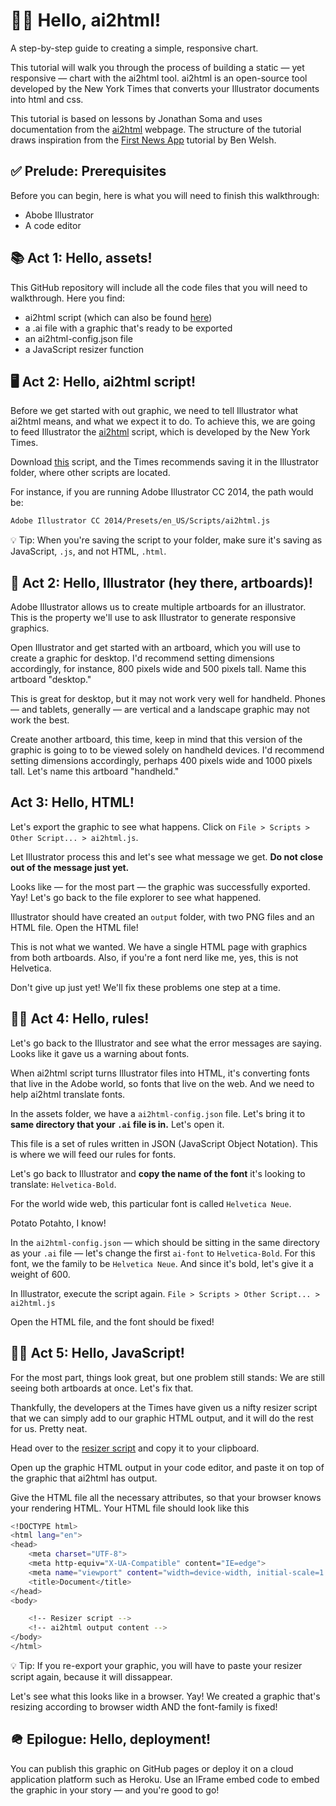 # 👋🏽 Hello, ai2html!

A step-by-step guide to creating a simple, responsive chart.

This tutorial will walk you through the process of building a static — yet responsive — chart with the ai2html tool. ai2html is an open-source tool developed by the New York Times that converts your Illustrator documents into html and css.

This tutorial is based on lessons by Jonathan Soma and uses documentation from the [ai2html](http://ai2html.org/) webpage. The structure of the tutorial draws inspiration from the [First News App](https://first-news-app.readthedocs.io/en/latest/#) tutorial by Ben Welsh.

## ✅ Prelude: Prerequisites
Before you can begin, here is what you will need to finish this walkthrough:
- Abobe Illustrator
- A code editor

## 📚 Act 1: Hello, assets!
This GitHub repository will include all the code files that you will need to walkthrough. Here you find:
- ai2html script (which can also be found [here](https://raw.githubusercontent.com/newsdev/ai2html/master/ai2html.js))
- a .ai file with a graphic that's ready to be exported
- an ai2html-config.json file
- a JavaScript resizer function

## 🖥 Act 2: Hello, ai2html script!
Before we get started with out graphic, we need to tell Illustrator what ai2html means, and what we expect it to do. To achieve this, we are going to feed Illustrator the [ai2html](assets/ai2html.js) script, which is developed by the New York Times.

Download [this](assets/ai2html.js) script, and the Times recommends saving it in the Illustrator folder, where other scripts are located.

For instance, if you are running Adobe Illustrator CC 2014, the path would be:
```bash
Adobe Illustrator CC 2014/Presets/en_US/Scripts/ai2html.js
```

💡 Tip: When you're saving the script to your folder, make sure it's saving as JavaScript, `.js`, and not HTML, `.html`.

## 🎨 Act 2: Hello, Illustrator (hey there, artboards)!
Adobe Illustrator allows us to create multiple artboards for an illustrator. This is the property we'll use to ask Illustrator to generate responsive graphics. 

Open Illustrator and get started with an artboard, which you will use to create a graphic for desktop. I'd recommend setting dimensions accordingly, for instance, 800 pixels wide and 500 pixels tall. Name this artboard "desktop."

This is great for desktop, but it may not work very well for handheld. Phones — and tablets, generally — are vertical and a landscape graphic may not work the best. 

Create another artboard, this time, keep in mind that this version of the graphic is going to to be viewed solely on handheld devices. I'd recommend setting dimensions accordingly, perhaps 400 pixels wide and 1000 pixels tall. Let's name this artboard "handheld."


## Act 3: Hello, HTML!

Let's export the graphic to see what happens. Click on `File > Scripts > Other Script... > ai2html.js`.

Let Illustrator process this and let's see what message we get. **Do not close out of the message just yet.**

Looks like — for the most part — the graphic was successfully exported. Yay! Let's go back to the file explorer to see what happened. 

Illustrator should have created an `output` folder, with two PNG files and an HTML file. Open the HTML file!

This is not what we wanted. We have a single HTML page with graphics from both artboards. Also, if you're a font nerd like me, yes, this is not Helvetica. 

Don't give up just yet! We'll fix these problems one step at a time.

## 👮🏽 Act 4: Hello, rules!

Let's go back to the Illustrator and see what the error messages are saying. Looks like it gave us a warning about fonts.

When ai2html script turns Illustrator files into HTML, it's converting fonts that live in the Adobe world, so fonts that live on the web. And we need to help ai2html translate fonts.

In the assets folder, we have a `ai2html-config.json` file. Let's bring it to **same directory that your `.ai` file is in.** Let's open it.

This file is a set of rules written in JSON (JavaScript Object Notation). This is where we will feed our rules for fonts.

Let's go back to Illustrator and **copy the name of the font** it's looking to translate: `Helvetica-Bold`.

For the world wide web, this particular font is called `Helvetica Neue`.

Potato Potahto, I know!

In the `ai2html-config.json` — which should be sitting in the same directory as your `.ai` file — let's change the first `ai-font` to `Helvetica-Bold`. For this font, we the family to be `Helvetica Neue`. And since it's bold, let's give it a weight of 600.

In Illustrator, execute the script again. `File > Scripts > Other Script... > ai2html.js`

Open the HTML file, and the font should be fixed!


## 👨‍💻 Act 5: Hello, JavaScript! 
For the most part, things look great, but one problem still stands: We are still seeing both artboards at once. Let's fix that.

Thankfully, the developers at the Times have given us a nifty resizer script that we can simply add to our graphic HTML output, and it will do the rest for us. Pretty neat.

Head over to the [resizer script](assets/resizer_script.html) and copy it to your clipboard.

Open up the graphic HTML output in your code editor, and paste it on top of the graphic that ai2html has output.

Give the HTML file all the necessary attributes, so that your browser knows your rendering HTML. Your HTML file should look like this
```bash
<!DOCTYPE html>
<html lang="en">
<head>
    <meta charset="UTF-8">
    <meta http-equiv="X-UA-Compatible" content="IE=edge">
    <meta name="viewport" content="width=device-width, initial-scale=1.0">
    <title>Document</title>
</head>
<body>

    <!-- Resizer script -->
    <!-- ai2html output content -->
</body>
</html>
```

💡 Tip: If you re-export your graphic, you will have to paste your resizer script again, because it will dissappear. 

Let's see what this looks like in a browser. Yay! We created a graphic that's resizing according to browser width AND the font-family is fixed!

## 🪖 Epilogue: Hello, deployment!
You can publish this graphic on GitHub pages or deploy it on a cloud application platform such as Heroku. Use an IFrame embed code to embed the graphic in your story — and you're good to go!